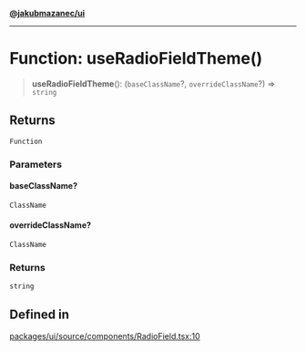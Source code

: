 [**@jakubmazanec/ui**](../README.md)

---

# Function: useRadioFieldTheme()

> **useRadioFieldTheme**(): (`baseClassName`?, `overrideClassName`?) => `string`

## Returns

`Function`

### Parameters

#### baseClassName?

`ClassName`

#### overrideClassName?

`ClassName`

### Returns

`string`

## Defined in

[packages/ui/source/components/RadioField.tsx:10](https://github.com/jakubmazanec/tools/blob/a4967209f10f2b04ade958bd873ac46f1290cee7/packages/ui/source/components/RadioField.tsx#L10)
